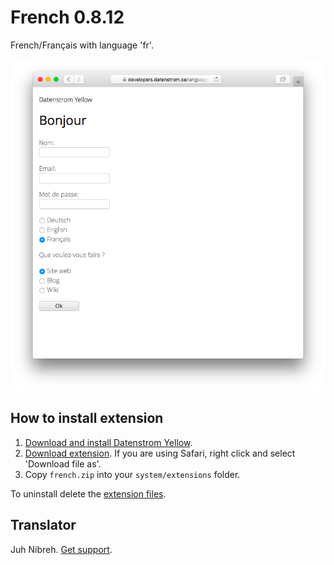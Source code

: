 French 0.8.12
============
French/Français with language 'fr'.

<p align="center"><img src="french-screenshot.png?raw=true" alt="Screenshot"></p>

## How to install extension

1. [Download and install Datenstrom Yellow](https://github.com/datenstrom/yellow/).
2. [Download extension](https://github.com/datenstrom/yellow-extensions/raw/master/zip/french.zip). If you are using Safari, right click and select 'Download file as'.
3. Copy `french.zip` into your `system/extensions` folder.

To uninstall delete the [extension files](extension.ini).

## Translator

Juh Nibreh. [Get support](https://extensions.datenstrom.se/help/).
